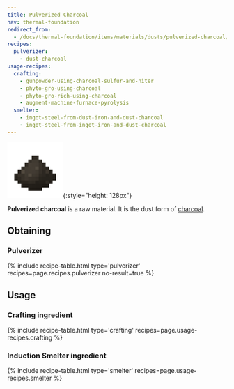 ```yaml
---
title: Pulverized Charcoal
nav: thermal-foundation
redirect_from:
  - /docs/thermal-foundation/items/materials/dusts/pulverized-charcoal/
recipes:
  pulverizer:
    - dust-charcoal
usage-recipes:
  crafting:
    - gunpowder-using-charcoal-sulfur-and-niter
    - phyto-gro-using-charcoal
    - phyto-gro-rich-using-charcoal
    - augment-machine-furnace-pyrolysis
  smelter:
    - ingot-steel-from-dust-iron-and-dust-charcoal
    - ingot-steel-from-ingot-iron-and-dust-charcoal
---
```


![Pulverized charcoal](/assets/images/thermal-foundation/dust-charcoal.png){:style="height: 128px"}


**Pulverized charcoal** is a raw material. It is the dust form of
[charcoal](https://minecraft.gamepedia.com/Charcoal).


Obtaining
---------

### Pulverizer
{% include recipe-table.html type='pulverizer' recipes=page.recipes.pulverizer no-result=true %}


Usage
-----

### Crafting ingredient
{% include recipe-table.html type='crafting' recipes=page.usage-recipes.crafting %}

### Induction Smelter ingredient
{% include recipe-table.html type='smelter' recipes=page.usage-recipes.smelter %}
